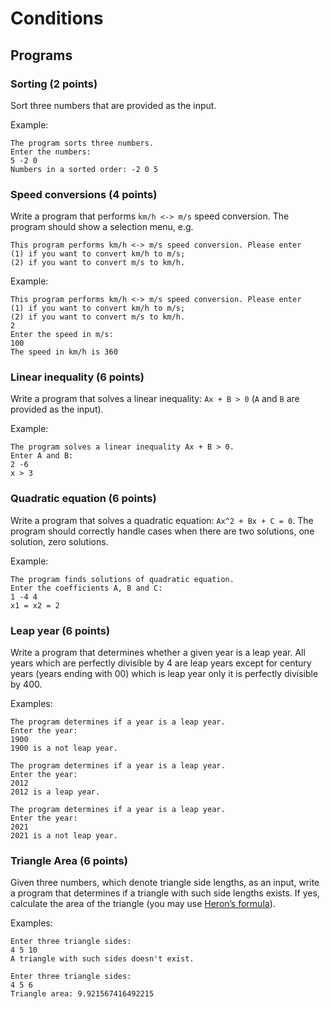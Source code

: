 # Conditions

## Programs

### Sorting (2 points)

Sort three numbers that are provided as the input.

Example:

```
The program sorts three numbers.
Enter the numbers:
5 -2 0
Numbers in a sorted order: -2 0 5
```

### Speed conversions (4 points)

Write a program that performs `km/h <-> m/s` speed conversion. The program
should show a selection menu, e.g.

```
This program performs km/h <-> m/s speed conversion. Please enter
(1) if you want to convert km/h to m/s;
(2) if you want to convert m/s to km/h.
```

Example:

```
This program performs km/h <-> m/s speed conversion. Please enter
(1) if you want to convert km/h to m/s;
(2) if you want to convert m/s to km/h.
2
Enter the speed in m/s:
100
The speed in km/h is 360
```

### Linear inequality (6 points)

Write a program that solves a linear inequality: `Ax + B > 0` (`A` and `B` are
provided as the input).

Example:

```
The program solves a linear inequality Ax + B > 0.
Enter A and B:
2 -6
x > 3
```

### Quadratic equation (6 points)

Write a program that solves a quadratic equation: `Ax^2 + Bx + C = 0`. The
program should correctly handle cases when there are two solutions, one
solution, zero solutions.

Example:

```
The program finds solutions of quadratic equation.
Enter the coefficients A, B and C:
1 -4 4
x1 = x2 = 2
```

### Leap year (6 points)

Write a program that determines whether a given year is a leap year. All years
which are perfectly divisible by 4 are leap years except for century years
(years ending with 00) which is leap year only it is perfectly divisible by
400.

Examples:

```
The program determines if a year is a leap year.
Enter the year:
1900
1900 is a not leap year.
```

```
The program determines if a year is a leap year.
Enter the year:
2012
2012 is a leap year.
```

```
The program determines if a year is a leap year.
Enter the year:
2021
2021 is a not leap year.
```

### Triangle Area (6 points)

Given three numbers, which denote triangle side lengths, as an input, write a
program that determines if a triangle with such side lengths exists. If yes,
calculate the area of the triangle (you may use [Heron’s
formula](https://en.wikipedia.org/wiki/Heron%27s_formula)).

Examples:

```
Enter three triangle sides:
4 5 10
A triangle with such sides doesn't exist.
```

```
Enter three triangle sides:
4 5 6
Triangle area: 9.921567416492215
```
